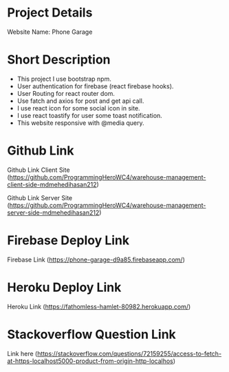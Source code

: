 # Project Details

Website Name: Phone Garage

# Short Description

* This project I use bootstrap npm.
* User authentication for firebase (react firebase hooks).
* User Routing for react router dom.
* Use fatch and axios for post and get api call.
* I use react icon for some social icon in site.
* I use react toastify for user some toast notification.
* This website responsive with @media query.


# Github Link

Github Link Client Site (https://github.com/ProgrammingHeroWC4/warehouse-management-client-side-mdmehedihasan212)

Github Link Server Site (https://github.com/ProgrammingHeroWC4/warehouse-management-server-side-mdmehedihasan212)

# Firebase Deploy Link

Firebase Link (https://phone-garage-d9a85.firebaseapp.com/)

# Heroku Deploy Link

Heroku Link (https://fathomless-hamlet-80982.herokuapp.com/)

# Stackoverflow Question Link

Link here (https://stackoverflow.com/questions/72159255/access-to-fetch-at-https-localhost5000-product-from-origin-http-localhos)